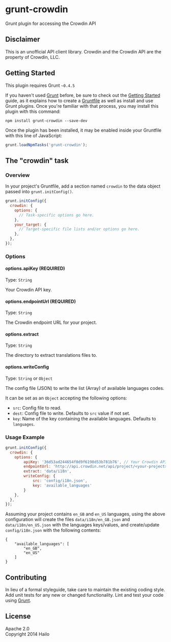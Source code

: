 grunt-crowdin
=============

Grunt plugin for accessing the Crowdin API

## Disclaimer

This is an unofficial API client library. Crowdin and the Crowdin API are the property of Crowdin, LLC.

## Getting Started
This plugin requires Grunt `~0.4.5`

If you haven't used [Grunt](http://gruntjs.com/) before, be sure to check out the [Getting Started](http://gruntjs.com/getting-started) guide, as it explains how to create a [Gruntfile](http://gruntjs.com/sample-gruntfile) as well as install and use Grunt plugins. Once you're familiar with that process, you may install this plugin with this command:

```shell
npm install grunt-crowdin --save-dev
```

Once the plugin has been installed, it may be enabled inside your Gruntfile with this line of JavaScript:

```js
grunt.loadNpmTasks('grunt-crowdin');
```

## The "crowdin" task

### Overview
In your project's Gruntfile, add a section named `crowdin` to the data object passed into `grunt.initConfig()`.

```js
grunt.initConfig({
  crowdin: {
    options: {
      // Task-specific options go here.
    },
    your_target: {
      // Target-specific file lists and/or options go here.
    },
  },
});
```

### Options

#### options.apiKey (REQUIRED)
Type: `String`

Your Crowdin API key.

#### options.endpointUrl (REQUIRED)
Type: `String`

The Crowdin endpoint URL for your project.

#### options.extract
Type: `String`

The directory to extract translations files to.

#### options.writeConfig
Type: `String` or `Object`

The config file (JSON) to write the list (Array) of available languages codes.

It can be set as an `Object` accepting the following options:
- `src`: Config file to read.
- `dest`: Config file to write. Defaults to `src` value if not set.
- `key`: Name of the key containing the available languages. Defaults to `languages`.

### Usage Example

```js
grunt.initConfig({
  crowdin: {
    options: {
        apiKey: '36d53ad244654f0d9f6198d53b781b76', // Your Crowdin API key - must be set
        endpointUrl: 'http://api.crowdin.net/api/project/<your-project>', // Your Crowdin project endpoint URL - must be set
        extract: 'data/i18n',
        writeConfig: {
            src: 'config/i18n.json',
            key: 'available_languages'
        }
    },
  },
});
```

Assuming your project contains `en_GB` and `en_US` languages, using the above configuration will create the files `data/i18n/en_GB.json` and  `data/i18n/en_US.json` with the languages keys/values, and create/update `config/i18n.json` with the following contents:
```
{
    "available_languages": [
        "en_GB",
        "en_US"
    ]
}
```

## Contributing
In lieu of a formal styleguide, take care to maintain the existing coding style. Add unit tests for any new or changed functionality. Lint and test your code using [Grunt](http://gruntjs.com/).

## License

Apache 2.0  
Copyright 2014 Hailo

